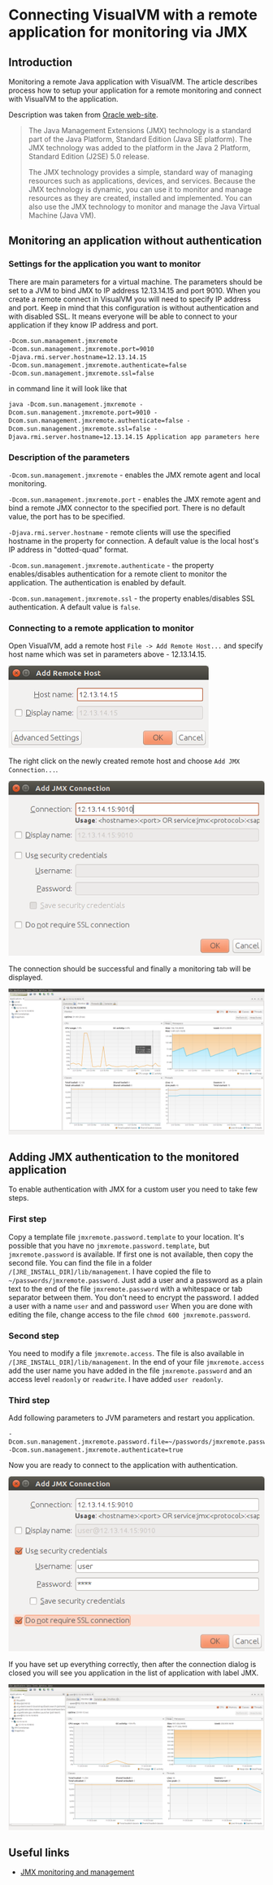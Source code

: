 # Connecting VisualVM with a remote application for monitoring via JMX

## Introduction
Monitoring a remote Java application with VisualVM. The article describes process how to setup your application for 
a remote monitoring and connect with VisualVM to the application.

Description was taken from [Oracle web-site](https://docs.oracle.com/javase/tutorial/jmx/overview/).

> The Java Management Extensions (JMX) technology is a standard part of the Java Platform, Standard Edition (Java SE platform). 
> The JMX technology was added to the platform in the Java 2 Platform, Standard Edition (J2SE) 5.0 release.
>
> The JMX technology provides a simple, standard way of managing resources such as applications, devices, and services. 
>Because the JMX technology is dynamic, you can use it to monitor and manage resources as they are created, installed and implemented. 
>You can also use the JMX technology to monitor and manage the Java Virtual Machine (Java VM).
>

## Monitoring an application without authentication
### Settings for the application you want to monitor
There are main parameters for a virtual machine. The parameters should be set to a JVM to bind JMX to IP address 12.13.14.15 and port 9010.
When you create a remote connect in VisualVM you will need to specify IP address and port.
Keep in mind that this configuration is without authentication and with disabled SSL. It means everyone will be able to connect to your application if they know IP address and port.

```text
-Dcom.sun.management.jmxremote
-Dcom.sun.management.jmxremote.port=9010
-Djava.rmi.server.hostname=12.13.14.15
-Dcom.sun.management.jmxremote.authenticate=false
-Dcom.sun.management.jmxremote.ssl=false
```

in command line it will look like that

```text
java -Dcom.sun.management.jmxremote -Dcom.sun.management.jmxremote.port=9010 -Dcom.sun.management.jmxremote.authenticate=false -Dcom.sun.management.jmxremote.ssl=false -Djava.rmi.server.hostname=12.13.14.15 Application app parameters here
```

### Description of the parameters
`-Dcom.sun.management.jmxremote` - enables the JMX remote agent and local monitoring.

`-Dcom.sun.management.jmxremote.port` - enables the JMX remote agent and bind a remote JMX connector to the specified port. There is no default value, the port has to be specified.

`-Djava.rmi.server.hostname` - remote clients will use the specified hostname in the property for connection. A default value is the local host's IP address in "dotted-quad" format.

`-Dcom.sun.management.jmxremote.authenticate` - the property enables/disables authentication for a remote client to monitor the application. The authentication is enabled by default.

`-Dcom.sun.management.jmxremote.ssl` - the property enables/disables SSL authentication. A default value is `false`.

### Connecting to a remote application to monitor
Open VisualVM, add a remote host `File -> Add Remote Host...` and specify host name which was set in parameters above - 12.13.14.15.


![JMX monitoring](article/jmx-monitoring-1.png)


The right click on the newly created remote host and choose `Add JMX Connection...`.

![JMX monitoring](article/jmx-monitoring-2.png)

The connection should be successful and finally a monitoring tab will be displayed.

![JMX monitoring](article/jmx-monitoring-3.png)

## Adding JMX authentication to the monitored application
To enable authentication with JMX for a custom user you need to take few steps.

### First step
Copy a template file `jmxremote.password.template` to your location. It's possible that you have no `jmxremote.password.template`, 
but `jmxremote.password` is available. If first one is not available, then copy the second file. You can find the file in a folder 
`/[JRE_INSTALL_DIR]/lib/management`. I have copied the file to `~/passwords/jmxremote.password`.
Just add a user and a password as a plain text to the end of the file `jmxremote.password` with a whitespace or tab separator 
between them. You don't need to encrypt the password. I added a user with a name `user` and and password `user`
When you are done with editing the file, change access to the file `chmod 600 jmxremote.password`.

### Second step
You need to modify a file `jmxremote.access`. The file is also available in `/[JRE_INSTALL_DIR]/lib/management`. 
In the end of your file `jmxremote.access` add the user name you have added in the file `jmxremote.password` and 
an access level `readonly` or `readwrite`. I have added `user readonly`.

### Third step
Add following parameters to JVM parameters and restart you application.

```text
-Dcom.sun.management.jmxremote.password.file=~/passwords/jmxremote.password
-Dcom.sun.management.jmxremote.authenticate=true
```

Now you are ready to connect to the application with authentication.

![JMX monitoring](article/jmx-monitoring-4.png)

If you have set up everything correctly, then after the connection dialog is closed you will see you application in the list of application with label JMX.

![JMX monitoring](article/jmx-monitoring-5.png)

## Useful links
- [JMX monitoring and management](http://docs.oracle.com/javase/7/docs/technotes/guides/management/agent.html)
